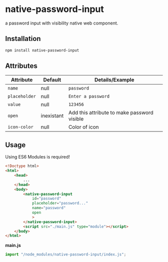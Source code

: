 # native-password-input

a password input with visibility native web component.

## Installation


```bash
npm install native-password-input
```

## Attributes

| Attribute     | Default | Details/Example |
|---------------|---------|---------|
| `name`        | null    | `password` |
| `placeholder` | null    | `Enter a password` |
| `value`       | null    | `123456` |
| `open`        | inexistant | Add this attribute to make password visible |
| `icon-color`  | null       | Color of icon |


## Usage

Using ES6 Modules is required!

```html
<!Doctype html>
<html>
    <head>
        ...
    </head>
    <body>
        <native-password-input 
            id="password" 
            placeholder="password..." 
            name="password"
            open
            >
        </native-password-input>
        <script src="./main.js" type="module"></script>
    </body>
</html>
```

**main.js**
```javascript
import "/node_modules/native-password-input/index.js";
```
